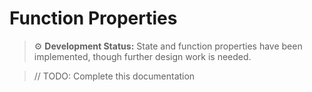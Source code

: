 # Function Properties

> ⚙️ **Development Status:** State and function properties have been implemented, though further design work is needed.

> // TODO: Complete this documentation
